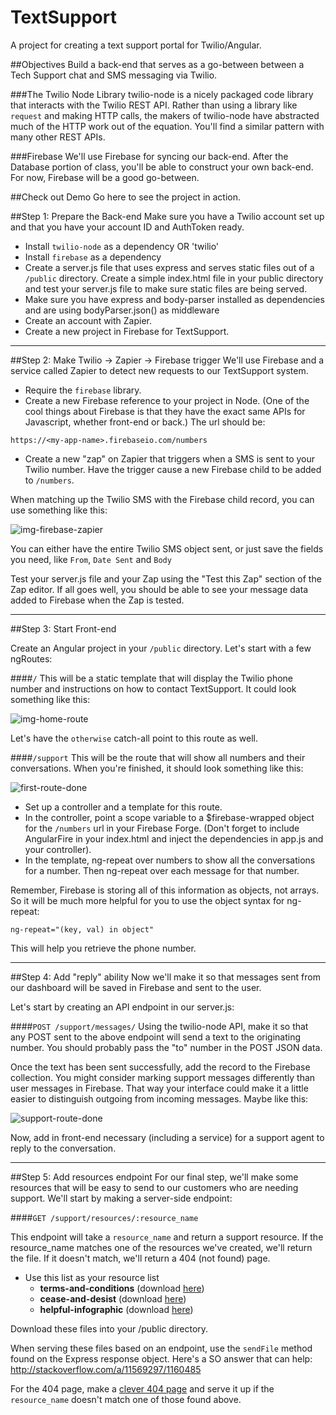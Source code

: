 TextSupport
===========

A project for creating a text support portal for Twilio/Angular.

##Objectives
Build a back-end that serves as a go-between between a Tech Support chat and SMS messaging via Twilio.

###The Twilio Node Library
twilio-node is a nicely packaged code library that interacts with the Twilio REST API. Rather than using a library like `request` and making HTTP calls, the makers of twilio-node have abstracted much of the HTTP work out of the equation. You'll find a similar pattern with many other REST APIs.

###Firebase
We'll use Firebase for syncing our back-end. After the Database portion of class, you'll be able to construct your own back-end. For now, Firebase will be a good go-between.

##Check out Demo
Go here to see the project in action.

##Step 1: Prepare the Back-end
Make sure you have a Twilio account set up and that you have your account ID and AuthToken ready.

* Install `twilio-node` as a dependency OR 'twilio'
* Install `firebase` as a dependency
* Create a server.js file that uses express and serves static files out of a `/public` directory. Create a simple index.html file in your public directory and test your server.js file to make sure static files are being served.
* Make sure you have express and body-parser installed as dependencies and are using bodyParser.json() as middleware
* Create an account with Zapier.
* Create a new project in Firebase for TextSupport.

****************************************

##Step 2: Make Twilio -> Zapier -> Firebase trigger
We'll use Firebase and a service called Zapier to detect new requests to our TextSupport system. 
* Require the `firebase` library. 
* Create a new Firebase reference to your project in Node. (One of the cool things about Firebase is that they have the exact same APIs for Javascript, whether front-end or back.) The url should be:

```
https://<my-app-name>.firebaseio.com/numbers
```

* Create a new "zap" on Zapier that triggers when a SMS is sent to your Twilio number. Have the trigger cause a new Firebase child to be added to `/numbers`.

When matching up the Twilio SMS with the Firebase child record, you can use something like this:

![img-firebase-zapier](http://cl.ly/image/332a3T3v2z3T/Screen%20Shot%202014-10-13%20at%2010.07.09%20AM.png)

You can either have the entire Twilio SMS object sent, or just save the fields you need, like `From`, `Date Sent` and `Body`

Test your server.js file and your Zap using the "Test this Zap" section of the Zap editor. If all goes well, you should be able to see your message data added to Firebase when the Zap is tested.

********************************************

##Step 3: Start Front-end

Create an Angular project in your `/public` directory. Let's start with a few ngRoutes:

####`/`
This will be a static template that will display the Twilio phone number and instructions on how to contact TextSupport. It could look something like this:

![img-home-route](http://cl.ly/image/1U0F212q153w/Screen%20Shot%202014-10-13%20at%209.51.12%20AM.png)

Let's have the `otherwise` catch-all point to this route as well.

####`/support`
This will be the route that will show all numbers and their conversations. When you're finished, it should look something like this:

![first-route-done](http://cl.ly/image/2v1q3v0F453Y/Screen%20Shot%202014-10-13%20at%2010.19.31%20AM.png)

* Set up a controller and a template for this route.
* In the controller, point a scope variable to a $firebase-wrapped object for the `/numbers` url in your Firebase Forge. (Don't forget to include AngularFire in your index.html and inject the dependencies in app.js and your controller).
* In the template, ng-repeat over numbers to show all the conversations for a number. Then ng-repeat over each message for that number.

Remember, Firebase is storing all of this information as objects, not arrays. So it will be much more helpful for you to use the object syntax for ng-repeat:

```
ng-repeat="(key, val) in object"
```

This will help you retrieve the phone number.

*************************************

##Step 4: Add "reply" ability
Now we'll make it so that messages sent from our dashboard will be saved in Firebase and sent to the user.

Let's start by creating an API endpoint in our server.js:

####`POST /support/messages/`
Using the twilio-node API, make it so that any POST sent to the above endpoint will send a text to the originating number. You should probably pass the "to" number in the POST JSON data.

Once the text has been sent successfully, add the record to the Firebase collection. You might consider marking support messages differently than user messages in Firebase. That way your interface could make it a little easier to distinguish outgoing from incoming messages. Maybe like this:

![support-route-done](http://cl.ly/image/2u3i3i2Q2m0P/Screen%20Shot%202014-10-13%20at%2011.09.01%20AM.png)

Now, add in front-end necessary (including a service) for a support agent to reply to the conversation.

*****************************************

##Step 5: Add resources endpoint
For our final step, we'll make some resources that will be easy to send to our customers who are needing support. We'll start by making a server-side endpoint:

####`GET /support/resources/:resource_name`

This endpoint will take a `resource_name` and return a support resource. If the resource_name matches one of the resources we've created, we'll return the file. If it doesn't match, we'll return a 404 (not found) page.

* Use this list as your resource list
  * **terms-and-conditions** (download [here](https://devmounta.in/files/FakeTermsandConditions.pdf))
  * **cease-and-desist** (download [here](https://devmounta.in/files/FakeCeaseandDesist.pdf))
  * **helpful-infographic** (download [here](https://devmounta.in/files/helpful-infographic.jpg))

Download these files into your /public directory.

When serving these files based on an endpoint, use the `sendFile` method found on the Express response object. Here's a SO answer that can help: http://stackoverflow.com/a/11569297/1160485

For the 404 page, make a [clever 404 page](http://www.hongkiat.com/blog/60-really-cool-and-creative-error-404-pages/) and serve it up if the `resource_name` doesn't match one of those found above.
